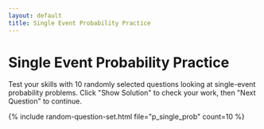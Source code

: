 ```yaml
---
layout: default
title: Single Event Probability Practice
---
```


# Single Event Probability Practice

Test your skills with 10 randomly selected questions looking at single-event probability problems.  Click "Show Solution" to check your work, then "Next Question" to continue.

{% include random-question-set.html file="p_single_prob" count=10 %}
